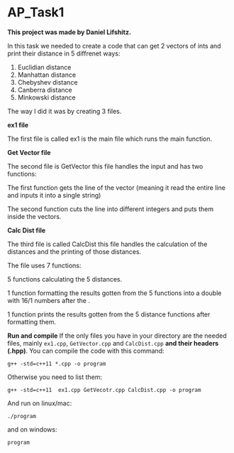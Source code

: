 # AP_Task1

**This project was made by Daniel Lifshitz.**

In this task we needed to create a code that can get 2 vectors of ints and print their distance in 5 diffrenet ways:
1) Euclidian distance
2) Manhattan distance
3) Chebyshev distance
4) Canberra distance
5) Minkowski distance

The way I did it was by creating 3 files.

**ex1 file**

The first file is called ex1 is the main file which runs the main function.

**Get Vector file**

The second file is GetVector this file handles the input and has two functions:

The first function gets the line of the vector (meaning it read the entire line and inputs it into a single string)

The second function cuts the line into different integers and puts them inside the vectors.

**Calc Dist file**

The third file is called CalcDist this file handles the calculation of the distances and the printing of those distances.

The file uses 7 functions:

5 functions calculating the 5 distances.

1 function formatting the results gotten from the 5 functions into a double with 16/1 numbers after the .

1 function prints the results gotten from the 5 distance functions after formatting them.

**Run and compile**
If the only files you have in your directory are the needed files, mainly ```ex1.cpp```, ```GetVector.cpp``` and ```CalcDist.cpp``` **and their headers (.hpp)**.
You can compile the code with this command:  
```
g++ -std=c++11 *.cpp -o program
```
Otherwise you need to list them:
```
g++ -std=c++11  ex1.cpp GetVecotr.cpp CalcDist.cpp -o program
```

And run on linux/mac: 
```
./program
```
and on windows:
```
program
```
